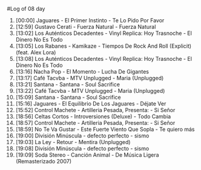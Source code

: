 #Log of 08 day

1. [00:00] Jaguares - El Primer Instinto - Te Lo Pido Por Favor
1. [12:59] Gustavo Cerati - Fuerza Natural - Fuerza Natural
1. [13:02] Los Auténticos Decadentes - Vinyl Replica: Hoy Trasnoche - El Dinero No Es Todo
1. [13:05] Los Rabanes - Kamikaze - Tiempos De Rock And Roll (Explicit) (feat. Alex Lora)
1. [13:08] Los Auténticos Decadentes - Vinyl Replica: Hoy Trasnoche - El Dinero No Es Todo
1. [13:16] Nacha Pop - El Momento - Lucha De Gigantes
1. [13:17] Café Tacvba - MTV Unplugged - Maria (Unplugged)
1. [13:21] Santana - Santana - Soul Sacrifice
1. [13:22] Café Tacvba - MTV Unplugged - Maria (Unplugged)
1. [15:09] Santana - Santana - Soul Sacrifice
1. [15:16] Jaguares - El Equilibrio De Los Jaguares - Déjate Ver
1. [15:52] Control Machete - Artilleria Pesada, Presenta: - Si Señor
1. [18:56] Celtas Cortos - Introversiones (Deluxe) - Todo Cambia
1. [18:57] Control Machete - Artilleria Pesada, Presenta: - Si Señor
1. [18:59] No Te Va Gustar - Este Fuerte Viento Que Sopla - Te quiero más
1. [19:00] División Minúscula - defecto perfecto - sismo
1. [19:03] La Ley - Retour - Mentira (Unplugged)
1. [19:08] División Minúscula - defecto perfecto - sismo
1. [19:09] Soda Stereo - Canción Animal - De Música Ligera (Remasterizado 2007)

